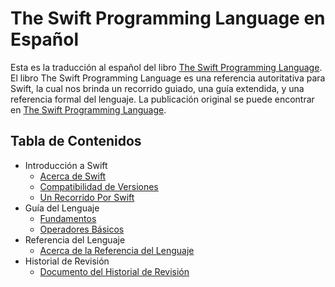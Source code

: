 # The Swift Programming Language en Español

Esta es la traducción al español del libro [The Swift Programming Language](https://docs.swift.org/swift-book/). El libro The Swift Programming Language es una referencia autoritativa para Swift, la cual nos brinda un recorrido guiado, una guía extendida, y una referencia formal del lenguaje. La publicación original se puede encontrar en [The Swift Programming Language](https://docs.swift.org/swift-book/).

## Tabla de Contenidos

- Introducción a Swift
  - [Acerca de Swift](01-welcome-to-swift/01-about-swift.md)
  - [Compatibilidad de Versiones](01-welcome-to-swift/02-version-compatibility.md)
  - [Un Recorrido Por Swift](01-welcome-to-swift/03-a-swift-tour.md)
- Guía del Lenguaje
  - [Fundamentos](02-language-guide/01-the-basics.md)
  - [Operadores Básicos](02-language-guide/02-basic-operators.md)
- Referencia del Lenguaje
  - [Acerca de la Referencia del Lenguaje](03-language-reference/01-about-the-language-reference.md)
- Historial de Revisión
  - [Documento del Historial de Revisión](04-revision-history/document-revision-history.md)

